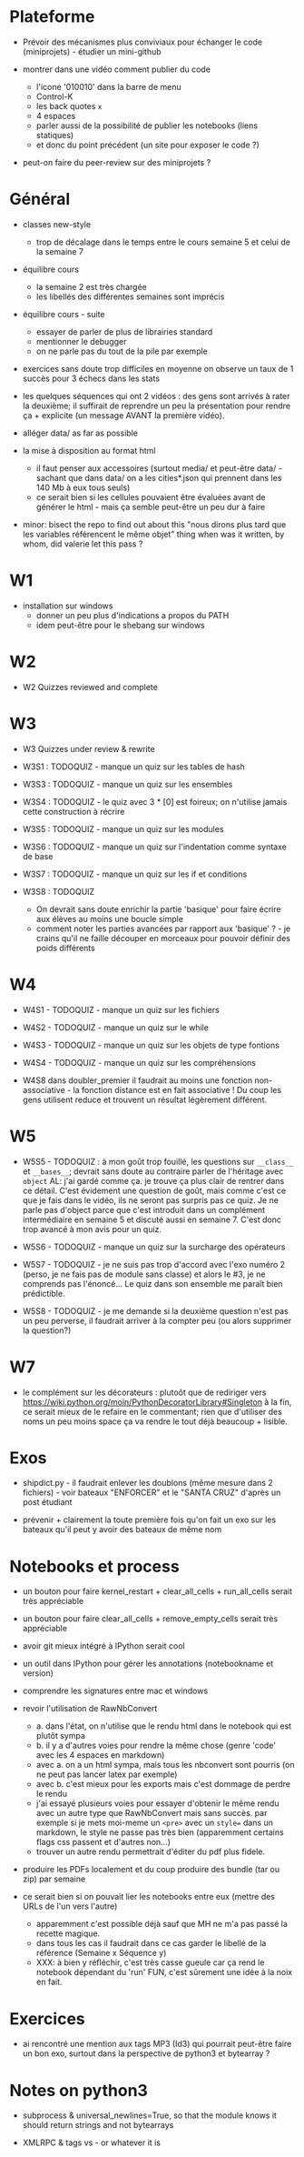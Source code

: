 <!--- -*- coding: utf-8 -*- --->

Plateforme
=======

* Prévoir des mécanismes plus conviviaux pour échanger le code (miniprojets) - étudier un mini-github

* montrer dans une vidéo comment publier du code
  * l'icone '010010' dans la barre de menu
  * Control-K
  * les back quotes `x`
  * 4 espaces
  * parler aussi de la possibilité de publier les notebooks (liens statiques)
  * et donc du point précédent (un site pour exposer le code ?)

* peut-on faire du peer-review sur des miniprojets ?


Général
=======

* classes new-style
  * trop de décalage dans le temps entre le cours semaine 5
     et celui de la semaine 7

* équilibre cours
   * la semaine 2 est très chargée
   * les libellés des différentes semaines sont imprécis

* équilibre cours - suite
  * essayer de parler de plus de librairies standard
  * mentionner le debugger
  * on ne parle pas du tout de la pile par exemple

* exercices sans doute trop difficiles en moyenne
   on observe un taux de 1 succès pour 3 échecs dans les stats

* les quelques séquences qui ont 2 vidéos : des gens sont arrivés à
   rater la deuxième; il suffirait de reprendre un peu la présentation
   pour rendre ça + explicite (un message AVANT la première vidéo).

* alléger data/ as far as possible

* la mise à disposition au format html
   * il faut penser aux accessoires (surtout media/ et peut-être
   data/ - sachant que dans data/ on a les cities*.json qui prennent
   dans les 140 Mb à eux tous seuls)
   * ce serait bien si les cellules pouvaient être évaluées avant de
     générer le html - mais ça semble peut-être un peu dur à faire

* minor: bisect the repo to find out about this
   "nous dirons plus tard que les variables référencent le même objet" thing
   when was it written, by whom, did valerie let this pass ?

W1
===

 * installation sur windows
   * donner un peu plus d'indications a propos du PATH
   * idem peut-être pour le shebang sur windows

W2
===
 * W2 Quizzes reviewed and complete

W3
===
 * W3 Quizzes under review & rewrite

 * W3S1 : TODOQUIZ - manque un quiz sur les tables de hash
 * W3S3 : TODOQUIZ - manque un quiz sur les ensembles
 * W3S4 : TODOQUIZ - le quiz avec 3 * [0] est foireux; on n'utilise jamais cette construction
   à récrire
 * W3S5 : TODOQUIZ - manque un quiz sur les modules
 * W3S6 : TODOQUIZ - manque un quiz sur l'indentation comme syntaxe de base
 * W3S7 : TODOQUIZ - manque un quiz sur les if et conditions
 * W3S8 : TODOQUIZ 
   * On devrait sans doute enrichir la partie 'basique' pour faire écrire aux élèves au moins une boucle simple
   * comment noter les parties avancées par rapport aux 'basique' ? - je crains qu'il ne faille découper en morceaux pour pouvoir définir des poids différents

W4
===

 * W4S1 - TODOQUIZ - manque un quiz sur les fichiers
 * W4S2 - TODOQUIZ - manque un quiz sur le while
 * W4S3 - TODOQUIZ - manque un quiz sur les objets de type fontions
 * W4S4 - TODOQUIZ - manque un quiz sur les compréhensions

 * W4S8 dans doubler_premier il faudrait au moins une fonction
   non-associative - la fonction distance est en fait associative ! Du
   coup les gens utilisent reduce et trouvent un résultat légèrement différent.

W5
===
 * W5S5 - TODOQUIZ : à mon goût trop fouillé, les questions sur `__class__` et `__bases__`; devrait sans doute au contraire parler de l'héritage avec `object`
 AL: j'ai gardé comme ça. je trouve ça plus clair de rentrer dans ce détail. C'est évidement une question
 de goût, mais comme c'est ce que je fais dans le vidéo, ils ne seront pas surpris pas ce quiz.
 Je ne parle pas d'object parce que c'est introduit dans un complément intermédiaire en semaine 5
 et discuté aussi en semaine 7. C'est donc trop avancé à mon avis pour un quiz. 
 
 * W5S6 - TODOQUIZ - manque un quiz sur la surcharge des opérateurs
 * W5S7 - TODOQUIZ - je ne suis pas trop d'accord avec l'exo numéro 2 (perso, je ne fais pas de module sans classe) et alors le #3, je ne comprends pas l'énoncé... Le quiz dans son ensemble me paraît bien prédictible.
 * W5S8 - TODOQUIZ - je me demande si la deuxième question n'est pas un peu perverse, il faudrait arriver à la compter peu (ou alors supprimer la question?)

W7
===
 * le complément sur les décorateurs : plutoôt que de rediriger vers
   https://wiki.python.org/moin/PythonDecoratorLibrary#Singleton à la
   fin, ce serait mieux de le refaire en le commentant; rien que
   d'utiliser des noms un peu moins space ça va rendre le tout déjà beaucoup + lisible.


Exos
===

* shipdict.py - il faudrait enlever les doublons (même mesure dans 2
  fichiers) - voir bateaux "ENFORCER" et le "SANTA CRUZ" d'après un
  post étudiant

* prévenir + clairement la toute première fois qu'on fait un exo sur
  les bateaux qu'il peut y avoir des bateaux de même nom


Notebooks et process
====================
 * un bouton pour faire kernel_restart + clear_all_cells + run_all_cells serait très appréciable
 * un bouton pour faire clear_all_cells + remove_empty_cells serait très appréciable
 * avoir git mieux intégré à IPython serait cool
 * un outil dans IPython pour gérer les annotations (notebookname et version)
 * comprendre les signatures entre mac et windows
 * revoir l'utilisation de RawNbConvert
   * a. dans l'état, on n'utilise que le rendu html dans le notebook qui est plutôt sympa
   * b. il y a d'autres voies pour rendre la même chose (genre 'code' avec les 4 espaces en markdown)
   * avec a. on a un html sympa, mais tous les nbconvert sont pourris (on ne peut pas lancer latex par exemple)
   * avec b. c'est mieux pour les exports mais c'est dommage de perdre le rendu
   * j'ai essayé plusieurs voies pour essayer d'obtenir le même rendu
   avec un autre type que RawNbConvert mais sans succès. par exemple
   si je mets moi-meme un `<pre>` avec un `style=` dans un markdown,
   le style ne passe pas très bien (apparemment certains flags css passent et d'autres non...)
   * trouver un autre rendu permettrait d'éditer du pdf plus fidele.
 * produire les PDFs localement et du coup produire des bundle (tar ou
   zip) par semaine

 * ce serait bien si on pouvait lier les notebooks entre eux (mettre des URLs de l'un vers l'autre)
   * apparemment c'est possible déjà sauf que MH ne m'a pas passé la recette magique.
   * dans tous les cas il faudrait dans ce cas garder le libellé de la référence (Semaine x Séquence y)
   * XXX: à bien y réfléchir, c'est très casse gueule car ça rend le
     notebook dépendant du 'run' FUN, c'est sûrement une idée à la
     noix en fait.

Exercices
====================
* ai rencontré une mention aux tags MP3 (Id3) qui pourrait peut-être
  faire un bon exo, surtout dans la perspective de python3 et
  bytearray ?
  

Notes on python3
====================

* subprocess & universal_newlines=True, so that the module knows it
  should return strings and not bytearrays

* XMLRPC & <base64> tags vs <string> - or whatever it is
